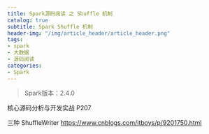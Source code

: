 ```yaml
---
title: Spark源码阅读 之 Shuffle 机制
catalog: true
subtitle: Spark Shuffle 机制
header-img: "/img/article_header/article_header.png"
tags:
- spark
- 大数据
- 源码阅读
categories:
- Spark
---
```



> Spark版本：2.4.0

核心源码分析与开发实战 P207

三种 ShuffleWriter
https://www.cnblogs.com/itboys/p/9201750.html